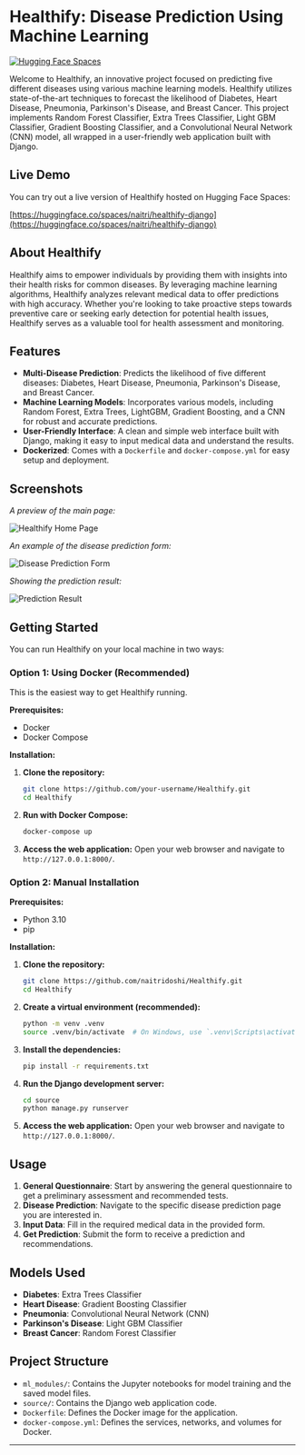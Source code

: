 # Healthify: Disease Prediction Using Machine Learning

[![Hugging Face Spaces](https://img.shields.io/badge/%F0%9F%A4%97%20Hugging%20Face-Spaces-blue)](https://huggingface.co/spaces/naitri/healthify-django)

Welcome to Healthify, an innovative project focused on predicting five different diseases using various machine learning models. Healthify utilizes state-of-the-art techniques to forecast the likelihood of Diabetes, Heart Disease, Pneumonia, Parkinson's Disease, and Breast Cancer. This project implements Random Forest Classifier, Extra Trees Classifier, Light GBM Classifier, Gradient Boosting Classifier, and a Convolutional Neural Network (CNN) model, all wrapped in a user-friendly web application built with Django.

## Live Demo

You can try out a live version of Healthify hosted on Hugging Face Spaces:

[https://huggingface.co/spaces/naitri/healthify-django](https://huggingface.co/spaces/naitri/healthify-django)

## About Healthify

Healthify aims to empower individuals by providing them with insights into their health risks for common diseases. By leveraging machine learning algorithms, Healthify analyzes relevant medical data to offer predictions with high accuracy. Whether you're looking to take proactive steps towards preventive care or seeking early detection for potential health issues, Healthify serves as a valuable tool for health assessment and monitoring.

## Features

*   **Multi-Disease Prediction**: Predicts the likelihood of five different diseases: Diabetes, Heart Disease, Pneumonia, Parkinson's Disease, and Breast Cancer.
*   **Machine Learning Models**: Incorporates various models, including Random Forest, Extra Trees, LightGBM, Gradient Boosting, and a CNN for robust and accurate predictions.
*   **User-Friendly Interface**: A clean and simple web interface built with Django, making it easy to input medical data and understand the results.
*   **Dockerized**: Comes with a `Dockerfile` and `docker-compose.yml` for easy setup and deployment.

## Screenshots

*A preview of the main page:*

![Healthify Home Page](screenshots/home.png)

*An example of the disease prediction form:*

![Disease Prediction Form](screenshots/prediction-form.png)

*Showing the prediction result:*

![Prediction Result](screenshots/result.png)


## Getting Started

You can run Healthify on your local machine in two ways:

### Option 1: Using Docker (Recommended)

This is the easiest way to get Healthify running.

**Prerequisites:**
*   Docker
*   Docker Compose

**Installation:**

1.  **Clone the repository:**
    ```bash
    git clone https://github.com/your-username/Healthify.git
    cd Healthify
    ```

2.  **Run with Docker Compose:**
    ```bash
    docker-compose up
    ```

3.  **Access the web application:**
    Open your web browser and navigate to `http://127.0.0.1:8000/`.

### Option 2: Manual Installation

**Prerequisites:**
*   Python 3.10
*   pip

**Installation:**

1.  **Clone the repository:**
    ```bash
    git clone https://github.com/naitridoshi/Healthify.git
    cd Healthify
    ```

2.  **Create a virtual environment (recommended):**
    ```bash
    python -m venv .venv
    source .venv/bin/activate  # On Windows, use `.venv\Scripts\activate`
    ```

3.  **Install the dependencies:**
    ```bash
    pip install -r requirements.txt
    ```

4.  **Run the Django development server:**
    ```bash
    cd source
    python manage.py runserver
    ```

5.  **Access the web application:**
    Open your web browser and navigate to `http://127.0.0.1:8000/`.

## Usage

1.  **General Questionnaire**: Start by answering the general questionnaire to get a preliminary assessment and recommended tests.
2.  **Disease Prediction**: Navigate to the specific disease prediction page you are interested in.
3.  **Input Data**: Fill in the required medical data in the provided form.
4.  **Get Prediction**: Submit the form to receive a prediction and recommendations.

## Models Used

*   **Diabetes**: Extra Trees Classifier
*   **Heart Disease**: Gradient Boosting Classifier
*   **Pneumonia**: Convolutional Neural Network (CNN)
*   **Parkinson's Disease**: Light GBM Classifier
*   **Breast Cancer**: Random Forest Classifier

## Project Structure

*   `ml_modules/`: Contains the Jupyter notebooks for model training and the saved model files.
*   `source/`: Contains the Django web application code.
*   `Dockerfile`: Defines the Docker image for the application.
*   `docker-compose.yml`: Defines the services, networks, and volumes for Docker.

---
